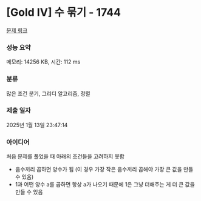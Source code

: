 # [Gold IV] 수 묶기 - 1744 

[문제 링크](https://www.acmicpc.net/problem/1744) 

### 성능 요약

메모리: 14256 KB, 시간: 112 ms

### 분류

많은 조건 분기, 그리디 알고리즘, 정렬

### 제출 일자

2025년 1월 13일 23:47:14

### 아이디어

처음 문제를 풀었을 때 아래의 조건들을 고려하지 못함
* 음수끼리 곱하면 양수가 됨 (이 경우 가장 작은 음수끼리 곱해야 가장 큰 값을 만들 수 있음)
* 1과 어떤 양수 a를 곱하면 항상 a가 나오기 때문에 1은 그냥 더해주는 게 더 큰 값을 만들 수 있음

